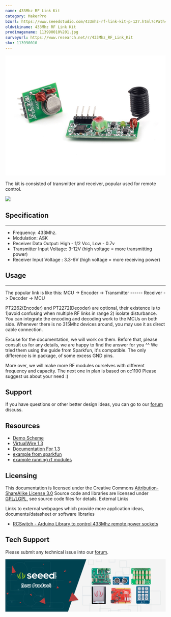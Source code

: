 ```yaml
---
name: 433Mhz RF Link Kit
category: MakerPro
bzurl: https://www.seeedstudio.com/433mhz-rf-link-kit-p-127.html?cPath=139_140
oldwikiname: 433Mhz RF Link Kit
prodimagename: 113990010%201.jpg
surveyurl: https://www.research.net/r/433Mhz_RF_Link_Kit
sku: 113990010
---
```


![](https://github.com/SeeedDocument/433Mhz_RF_Link_Kit/raw/master/img/113990010%201.jpg)

The kit is consisted of transmitter and receiver, popular used for remote control.

[![](https://github.com/SeeedDocument/Seeed-WiKi/raw/master/docs/images/300px-Get_One_Now_Banner-ragular.png)](http://www.seeedstudio.com/depot/433mhz-rf-link-kit-p-127.html?cPath=139_140)

## Specification
---
- Frequency: 433Mhz.
- Modulation: ASK
- Receiver Data Output: High - 1/2 Vcc, Low - 0.7v
- Transmitter Input Voltage: 3-12V (high voltage = more transmitting power)
- Receiver Input Voltage : 3.3-6V (high voltage = more receiving power)

## Usage
---
The popular link is like this: MCU -> Encoder -> Transmitter ------ Receiver -> Decoder -> MCU

PT2262(Encoder) and PT2272(Decoder) are optional, their existence is to 1)avoid confusing when multiple RF links in range 2) isolate disturbance. You can integrate the encoding and decoding work to the MCUs on both side. Whenever there is no 315Mhz devices around, you may use it as direct cable connection.

Excuse for the documentation, we will work on them. Before that, please consult us for any details, we are happy to find the answer for you ^^ We tried them using the guide from Sparkfun, it's compatible. The only difference is in package, of some excess GND pins.

More over, we will make more RF modules ourselves with different frequency and capacity. The next one in plan is based on cc1100 Please suggest us about your need :)

## Support

If you have questions or other better design ideas, you can go to our [forum](https://community.seeedstudio.com/) discuss.

## Resources

- [Demo Scheme](https://github.com/SeeedDocument/433Mhz_RF_Link_Kit/raw/master/res/315MRFlink.pdf)
- [VirtualWire 1.3](https://github.com/SeeedDocument/433Mhz_RF_Link_Kit/raw/master/res/VirtualWire.rar)
- [Documentation For 1.3](https://github.com/SeeedDocument/433Mhz_RF_Link_Kit/raw/master/res/VirtualWire.pdf)
- [example from sparkfun](https://github.com/SeeedDocument/433Mhz_RF_Link_Kit/raw/master/res/KLP_Walkthrough.pdf)
- [example running rf modules](http://winavr.scienceprog.com/example-avr-projects/running-tx433-and-rx433-rf-modules-with-avr-microcontrollers.html)


## Licensing

This documentation is licensed under the Creative Commons [Attribution-ShareAlike License 3.0](https://creativecommons.org/licenses/by-sa/3.0/) Source code and libraries are licensed under [GPL/LGPL](http://www.gnu.org/licenses/gpl.html), see source code files for details.
External Links

Links to external webpages which provide more application ideas, documents/datasheet or software libraries
- [RCSwitch - Arduino Library to control 433Mhz remote power sockets](http://code.google.com/p/rc-switch)

## Tech Support
Please submit any technical issue into our [forum](http://forum.seeedstudio.com/). <br /><p style="text-align:center"><a href="https://www.seeedstudio.com/act-4.html?utm_source=wiki&utm_medium=wikibanner&utm_campaign=newproducts" target="_blank"><img src="https://github.com/SeeedDocument/Wiki_Banner/raw/master/new_product.jpg" /></a></p>